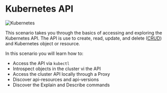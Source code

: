 # Kubernetes API #

![Kubernetes](/javajon/courses/kubernetes-fundamentals/minikube/assets/kubernetes.png "Kubernetes")

This scenario takes you through the basics of accessing and exploring the Kubernetes API. The API is use to create, read, update, and delete ([CRUD](https://en.wikipedia.org/wiki/Create,_read,_update_and_delete)) and Kubernetes object or resource.

In this scenario you will learn how to:

- Access the API via `kubectl`
- Introspect objects in the cluster vi the API
- Access the cluster API locally through a Proxy
- Discover api-resources and api-versions
- Discover the Explain and Describe commands
